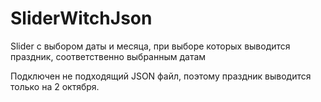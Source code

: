 # SliderWitchJson
Slider c выбором даты и месяца, при выборе которых выводится праздник, соответственно выбранным датам


Подключен не подходящий JSON файл, поэтому праздник выводится только на 2 октября. 
